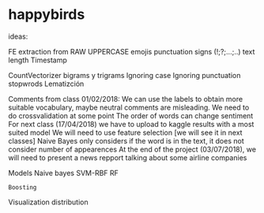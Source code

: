 ﻿# happybirds

ideas:

FE extraction from RAW
	UPPERCASE
	emojis
	punctuation signs (!;?;...;..)
	text length
	Timestamp

CountVectorizer bigrams y trigrams
	Ignoring case
	Ignoring punctuation
	stopwrods
	Lematizción

Comments from class 01/02/2018:
	We can use the labels to obtain more suitable vocabulary, maybe neutral comments are misleading.
	We need to do crossvalidation at some point
	The order of words can change sentiment
	For next class (17/04/2018) we have to upload to kaggle results with a most suited model
	We will need to use feature selection [we will see it in next classes]
	Naive Bayes only considers if the word is in the text, it does not consider number of appearences
	At the end of the project (03/07/2018), we will need to present a news repport talking about some airline companies



Models
	Naive bayes
	SVM-RBF
	RF

	Boosting


Visualization
	distribution 

